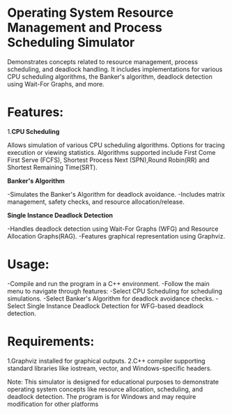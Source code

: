 # Operating System Resource Management and Process Scheduling Simulator

Demonstrates concepts related to resource management, process scheduling, and deadlock handling. It includes implementations for various CPU scheduling algorithms, the Banker's algorithm, deadlock detection using Wait-For Graphs, and more.

# Features:

1.**CPU Scheduling**

   Allows simulation of various CPU scheduling algorithms.
   Options for tracing execution or viewing statistics.
   Algorithms supported include First Come First Serve (FCFS), Shortest Process Next (SPN),Round Robin(RR) and Shortest Remaining Time(SRT).

**Banker's Algorithm**

-Simulates the Banker's Algorithm for deadlock avoidance.
-Includes matrix management, safety checks, and resource allocation/release.

**Single Instance Deadlock Detection**

-Handles deadlock detection using Wait-For Graphs (WFG) and Resource Allocation Graphs(RAG).
-Features graphical representation using Graphviz.

# Usage:
-Compile and run the program in a C++ environment.
-Follow the main menu to navigate through features:
-Select CPU Scheduling for scheduling simulations.
-Select Banker's Algorithm for deadlock avoidance checks.
-Select Single Instance Deadlock Detection for WFG-based deadlock detection.

# Requirements:

1.Graphviz installed for graphical outputs.
2.C++ compiler supporting standard libraries like iostream, vector, and Windows-specific headers.

Note: This simulator is designed for educational purposes to demonstrate operating system concepts like resource allocation, scheduling, and deadlock detection.
      The program is for Windows and may require modification for other platforms

